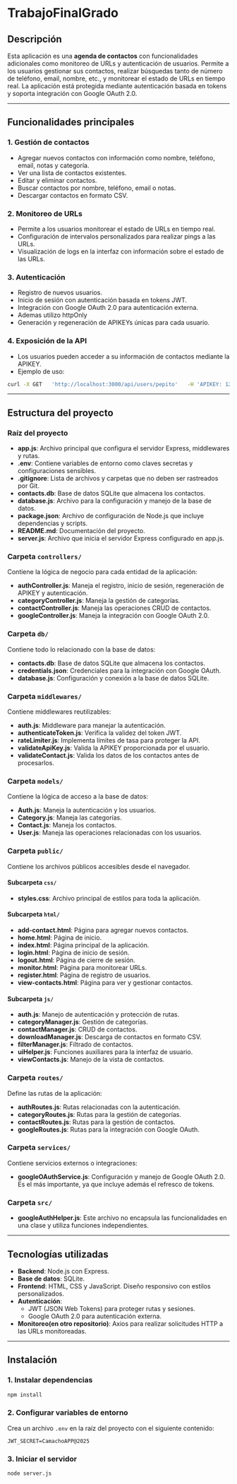 
# TrabajoFinalGrado

## Descripción

Esta aplicación es una **agenda de contactos** con funcionalidades adicionales como monitoreo de URLs y autenticación de usuarios. Permite a los usuarios gestionar sus contactos, realizar búsquedas tanto de número de teléfono, email, nombre, etc., y monitorear el estado de URLs en tiempo real. La aplicación está protegida mediante autenticación basada en tokens y soporta integración con Google OAuth 2.0.

---

## Funcionalidades principales

### 1. **Gestión de contactos**
- Agregar nuevos contactos con información como nombre, teléfono, email, notas y categoría.
- Ver una lista de contactos existentes.
- Editar y eliminar contactos.
- Buscar contactos por nombre, teléfono, email o notas.
- Descargar contactos en formato CSV.

### 2. **Monitoreo de URLs**
- Permite a los usuarios monitorear el estado de URLs en tiempo real.
- Configuración de intervalos personalizados para realizar pings a las URLs.
- Visualización de logs en la interfaz con información sobre el estado de las URLs.

### 3. **Autenticación**
- Registro de nuevos usuarios.
- Inicio de sesión con autenticación basada en tokens JWT.
- Integración con Google OAuth 2.0 para autenticación externa.
- Ademas utilizo httpOnly
- Generación y regeneración de APIKEYs únicas para cada usuario.

### 4. **Exposición de la API**
- Los usuarios pueden acceder a su información de contactos mediante la APIKEY.
- Ejemplo de uso:

```bash
curl -X GET   'http://localhost:3000/api/users/pepito'   -H 'APIKEY: 1234567890abcdef1234567890abcdef'
```

---

## Estructura del proyecto

### Raíz del proyecto
- **app.js**: Archivo principal que configura el servidor Express, middlewares y rutas.
- **.env**: Contiene variables de entorno como claves secretas y configuraciones sensibles.
- **.gitignore**: Lista de archivos y carpetas que no deben ser rastreados por Git.
- **contacts.db**: Base de datos SQLite que almacena los contactos.
- **database.js**: Archivo para la configuración y manejo de la base de datos.
- **package.json**: Archivo de configuración de Node.js que incluye dependencias y scripts.
- **README.md**: Documentación del proyecto.
- **server.js**: Archivo que inicia el servidor Express configurado en app.js.

### Carpeta `controllers/`
Contiene la lógica de negocio para cada entidad de la aplicación:
- **authController.js**: Maneja el registro, inicio de sesión, regeneración de APIKEY y autenticación.
- **categoryController.js**: Maneja la gestión de categorías.
- **contactController.js**: Maneja las operaciones CRUD de contactos.
- **googleController.js**: Maneja la integración con Google OAuth 2.0.

### Carpeta `db/`
Contiene todo lo relacionado con la base de datos:
- **contacts.db**: Base de datos SQLite que almacena los contactos.
- **credentials.json**: Credenciales para la integración con Google OAuth.
- **database.js**: Configuración y conexión a la base de datos SQLite.

### Carpeta `middlewares/`
Contiene middlewares reutilizables:
- **auth.js**: Middleware para manejar la autenticación.
- **authenticateToken.js**: Verifica la validez del token JWT.
- **rateLimiter.js**: Implementa límites de tasa para proteger la API.
- **validateApiKey.js**: Valida la APIKEY proporcionada por el usuario.
- **validateContact.js**: Valida los datos de los contactos antes de procesarlos.

### Carpeta `models/`
Contiene la lógica de acceso a la base de datos:
- **Auth.js**: Maneja la autenticación y los usuarios.
- **Category.js**: Maneja las categorías.
- **Contact.js**: Maneja los contactos.
- **User.js**: Maneja las operaciones relacionadas con los usuarios.

### Carpeta `public/`
Contiene los archivos públicos accesibles desde el navegador.

#### Subcarpeta `css/`
- **styles.css**: Archivo principal de estilos para toda la aplicación.

#### Subcarpeta `html/`
- **add-contact.html**: Página para agregar nuevos contactos.
- **home.html**: Página de inicio.
- **index.html**: Página principal de la aplicación.
- **login.html**: Página de inicio de sesión.
- **logout.html**: Página de cierre de sesión.
- **monitor.html**: Página para monitorear URLs.
- **register.html**: Página de registro de usuarios.
- **view-contacts.html**: Página para ver y gestionar contactos.

#### Subcarpeta `js/`
- **auth.js**: Manejo de autenticación y protección de rutas.
- **categoryManager.js**: Gestión de categorías.
- **contactManager.js**: CRUD de contactos.
- **downloadManager.js**: Descarga de contactos en formato CSV.
- **filterManager.js**: Filtrado de contactos.
- **uiHelper.js**: Funciones auxiliares para la interfaz de usuario.
- **viewContacts.js**: Manejo de la vista de contactos.

### Carpeta `routes/`
Define las rutas de la aplicación:
- **authRoutes.js**: Rutas relacionadas con la autenticación.
- **categoryRoutes.js**: Rutas para la gestión de categorías.
- **contactRoutes.js**: Rutas para la gestión de contactos.
- **googleRoutes.js**: Rutas para la integración con Google OAuth.

### Carpeta `services/`
Contiene servicios externos o integraciones:
- **googleOAuthService.js**: Configuración y manejo de Google OAuth 2.0. Es el más importante, ya que incluye además el refresco de tokens.

### Carpeta `src/`
- **googleAuthHelper.js**: Este archivo no encapsula las funcionalidades en una clase y utiliza funciones independientes.

---

## Tecnologías utilizadas

- **Backend**: Node.js con Express.
- **Base de datos**: SQLite.
- **Frontend**: HTML, CSS y JavaScript. Diseño responsivo con estilos personalizados.
- **Autenticación**:
  - JWT (JSON Web Tokens) para proteger rutas y sesiones.
  - Google OAuth 2.0 para autenticación externa.
- **Monitoreo(en otro repositorio)**: Axios para realizar solicitudes HTTP a las URLs monitoreadas.

---

## Instalación

### 1. Instalar dependencias
```bash
npm install
```

### 2. Configurar variables de entorno
Crea un archivo `.env` en la raíz del proyecto con el siguiente contenido:

```env
JWT_SECRET=CamachoAPP@2025
```

### 3. Iniciar el servidor
```bash
node server.js
```
